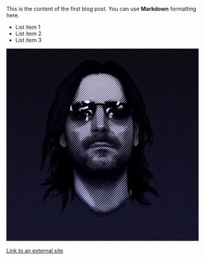 This is the content of the first blog post. You can use **Markdown** formatting here.

- List item 1
- List item 2
- List item 3

![alt text here](public/img/fixed-ai-pfp-blue.png)

[Link to an external site](https://example.com)